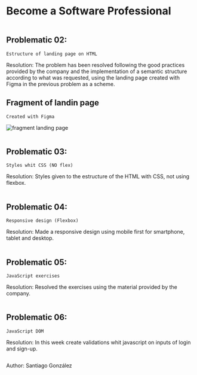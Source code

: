 # Become a Software Professional
```
```
## Problematic 02:
```
Estructure of landing page on HTML
```
Resolution:
The problem has been resolved following the good practices provided by the company and the implementation of a semantic structure according to what was requested, using the landing page created with Figma in the previous problem as a scheme.
## Fragment of landin page
```
Created with Figma
```
![fragment landing page](https://user-images.githubusercontent.com/101304104/187049805-86a548aa-8949-401b-b433-43b8818e563e.jpg)
```
```
## Problematic 03:

```
Styles whit CSS (NO flex)
```
Resolution:
Styles given to the estructure of the HTML with CSS, not using flexbox.
```
```

## Problematic 04:

```
Responsive design (Flexbox)
```
Resolution:
Made a responsive design using mobile first for smartphone, tablet and desktop.
```
```

## Problematic 05:

```
JavaScript exercises
```
Resolution:
Resolved the exercises using the material provided by the company.
```
```

## Problematic 06:
```
JavaScript DOM
```
Resolution:
In this week create validations whit javascript on inputs of login and sign-up.
```
```
Author: Santiago González
```
```